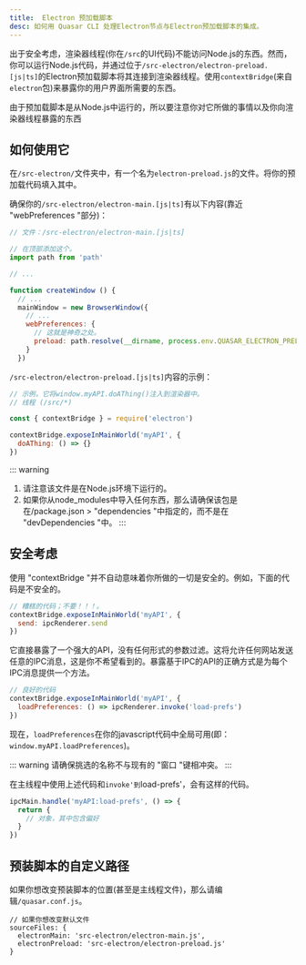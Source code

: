 ```yaml
---
title:  Electron 预加载脚本
desc: 如何用 Quasar CLI 处理Electron节点与Electron预加载脚本的集成。
---
```


出于安全考虑，渲染器线程(你在`/src`的UI代码)不能访问Node.js的东西。然而，你可以运行Node.js代码，并通过位于`/src-electron/electron-preload.[js|ts]`的Electron预加载脚本将其连接到渲染器线程。使用`contextBridge`(来自`electron`包)来暴露你的用户界面所需要的东西。

由于预加载脚本是从Node.js中运行的，所以要注意你对它所做的事情以及你向渲染器线程暴露的东西

## 如何使用它
在`/src-electron/`文件夹中，有一个名为`electron-preload.js`的文件。将你的预加载代码填入其中。

确保你的`/src-electron/electron-main.[js|ts]`有以下内容(靠近 "webPreferences "部分)：

```js
// 文件：/src-electron/electron-main.[js|ts]

// 在顶部添加这个。
import path from 'path'

// ...

function createWindow () {
  // ...
  mainWindow = new BrowserWindow({
    // ...
    webPreferences: {
      // 这就是神奇之处。
      preload: path.resolve(__dirname, process.env.QUASAR_ELECTRON_PRELOAD)
    }
  })
```

`/src-electron/electron-preload.[js|ts]`内容的示例：

```js
// 示例，它将window.myAPI.doAThing()注入到渲染器中。
// 线程 (/src/*)

const { contextBridge } = require('electron')

contextBridge.exposeInMainWorld('myAPI', {
  doAThing: () => {}
})
```

::: warning
1. 请注意该文件是在Node.js环境下运行的。
2. 如果你从node_modules中导入任何东西，那么请确保该包是在/package.json > "dependencies "中指定的，而不是在 "devDependencies "中。
:::

## 安全考虑
使用 "contextBridge "并不自动意味着你所做的一切是安全的。例如，下面的代码是不安全的。

```js
// 糟糕的代码；不要！！！。
contextBridge.exposeInMainWorld('myAPI', {
  send: ipcRenderer.send
})
```

它直接暴露了一个强大的API，没有任何形式的参数过滤。这将允许任何网站发送任意的IPC消息，这是你不希望看到的。暴露基于IPC的API的正确方式是为每个IPC消息提供一个方法。


```js
// 良好的代码
contextBridge.exposeInMainWorld('myAPI', {
  loadPreferences: () => ipcRenderer.invoke('load-prefs')
})
```

现在，`loadPreferences`在你的javascript代码中全局可用(即：`window.myAPI.loadPreferences`)。

::: warning
请确保挑选的名称不与现有的 "窗口 "键相冲突。
:::

在主线程中使用上述代码和`invoke'到`load-prefs'，会有这样的代码。

```js
ipcMain.handle('myAPI:load-prefs', () => {
  return {
    // 对象，其中包含偏好
  }
})
```

## 预装脚本的自定义路径
如果你想改变预装脚本的位置(甚至是主线程文件)，那么请编辑`/quasar.conf.js`。

```
// 如果你想改变默认文件
sourceFiles: {
  electronMain: 'src-electron/electron-main.js',
  electronPreload: 'src-electron/electron-preload.js'
}
```
